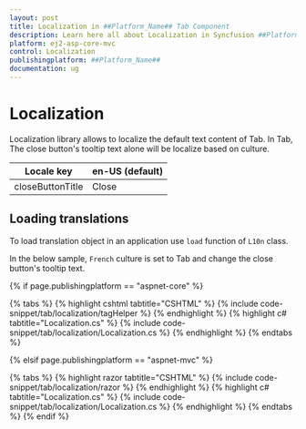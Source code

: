 ```yaml
---
layout: post
title: Localization in ##Platform_Name## Tab Component
description: Learn here all about Localization in Syncfusion ##Platform_Name## Tab component and more.
platform: ej2-asp-core-mvc
control: Localization
publishingplatform: ##Platform_Name##
documentation: ug
---
```



# Localization

Localization library allows to localize the default text content of
Tab. In Tab, The close button's tooltip text alone will be localize based on culture.

| Locale key | en-US (default) |
|------|------|
| closeButtonTitle | Close |

## Loading translations

To load translation object in an application use `load` function of `L10n` class.

In the below sample, `French` culture is set to Tab and change the close button's tooltip
text.

{% if page.publishingplatform == "aspnet-core" %}

{% tabs %}
{% highlight cshtml tabtitle="CSHTML" %}
{% include code-snippet/tab/localization/tagHelper %}
{% endhighlight %}
{% highlight c# tabtitle="Localization.cs" %}
{% include code-snippet/tab/localization/Localization.cs %}
{% endhighlight %}
{% endtabs %}

{% elsif page.publishingplatform == "aspnet-mvc" %}

{% tabs %}
{% highlight razor tabtitle="CSHTML" %}
{% include code-snippet/tab/localization/razor %}
{% endhighlight %}
{% highlight c# tabtitle="Localization.cs" %}
{% include code-snippet/tab/localization/Localization.cs %}
{% endhighlight %}
{% endtabs %}
{% endif %}

